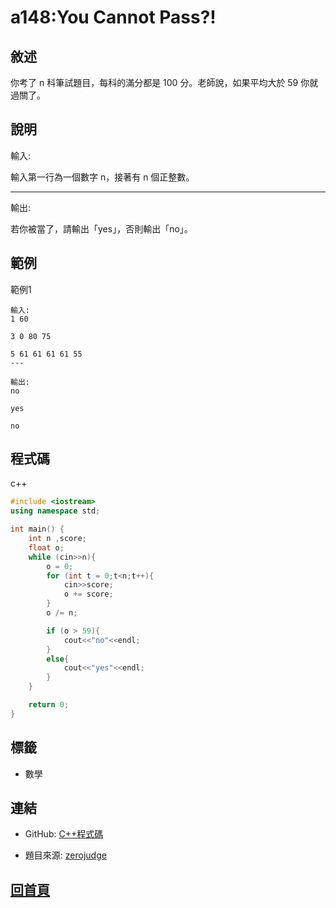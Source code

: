 
# a148:You Cannot Pass?!

## 敘述

你考了 n 科筆試題目，每科的滿分都是 100 分。老師說，如果平均大於 59 你就過關了。
								
## 說明

輸入:

輸入第一行為一個數字 n，接著有 n 個正整數。

---

輸出:

若你被當了，請輸出「yes」，否則輸出「no」。
## 範例


範例1

```text
輸入:
1 60
3 0 80 75
5 61 61 61 61 55
---

輸出:
no
yes
no
```

## 程式碼

c++

```cpp
#include <iostream>
using namespace std;

int main() {
    int n ,score;
    float o;
    while (cin>>n){
        o = 0;
        for (int t = 0;t<n;t++){
            cin>>score;
            o += score;
        }
        o /= n;

        if (o > 59){
            cout<<"no"<<endl;
        }
        else{
            cout<<"yes"<<endl;
        }
    }

    return 0;
}


```

## 標籤

- 數學

## 連結
- GitHub: [C++程式碼](https://github.com/henryleecode23/solve_record/blob/main/zerojudge/a148/main.cpp)

- 題目來源: [zerojudge](https://zerojudge.tw/ShowProblem?problemid=a148)
## [回首頁](https://henryleecode23.github.io/solve_record/)